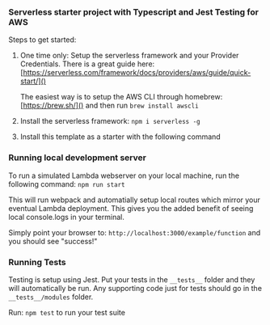 ### Serverless starter project with Typescript and Jest Testing for AWS
Steps to get started:

1. One time only: Setup the serverless framework and your Provider Credentials. There is a great guide here:
[https://serverless.com/framework/docs/providers/aws/guide/quick-start/]()

    The easiest way is to setup the AWS CLI through homebrew:
    [https://brew.sh/]() and then run ```brew install awscli```

2. Install the serverless framework:
    ```npm i serverless -g``` 

3. Install this template as a starter with the following command

### Running local development server
To run a simulated Lambda webserver on your local machine, run the following command:
```npm run start```

This will run webpack and automatially setup local routes which mirror your eventual Lambda deployment. This gives you the added benefit of seeing local console.logs in your terminal.

Simply point your browser to:
```http://localhost:3000/example/function``` 
and you should see "success!"

### Running Tests
Testing is setup using Jest. Put your tests in the `__tests__` folder and they will automatically be run. Any supporting code just for tests should go in the `__tests__/modules` folder. 

Run: ```npm test``` to run your test suite
